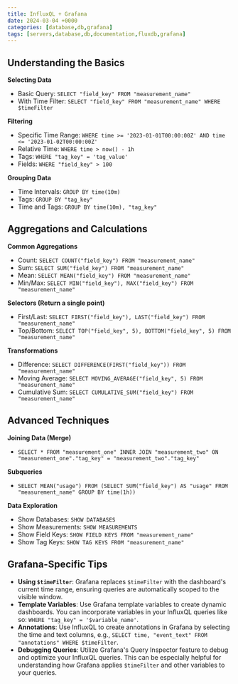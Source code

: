 ```yaml
---
title: InfluxQL + Grafana
date: 2024-03-04 +0000
categories: [database,db,grafana]
tags: [servers,database,db,documentation,fluxdb,grafana]
---
```


## Understanding the Basics

**Selecting Data**
- Basic Query: `SELECT "field_key" FROM "measurement_name"`
- With Time Filter: `SELECT "field_key" FROM "measurement_name" WHERE $timeFilter`

**Filtering**
- Specific Time Range: `WHERE time >= '2023-01-01T00:00:00Z' AND time <= '2023-01-02T00:00:00Z'`
- Relative Time: `WHERE time > now() - 1h`
- Tags: `WHERE "tag_key" = 'tag_value'`
- Fields: `WHERE "field_key" > 100`

**Grouping Data**
- Time Intervals: `GROUP BY time(10m)`
- Tags: `GROUP BY "tag_key"`
- Time and Tags: `GROUP BY time(10m), "tag_key"`

## Aggregations and Calculations

**Common Aggregations**
- Count: `SELECT COUNT("field_key") FROM "measurement_name"`
- Sum: `SELECT SUM("field_key") FROM "measurement_name"`
- Mean: `SELECT MEAN("field_key") FROM "measurement_name"`
- Min/Max: `SELECT MIN("field_key"), MAX("field_key") FROM "measurement_name"`

**Selectors (Return a single point)**
- First/Last: `SELECT FIRST("field_key"), LAST("field_key") FROM "measurement_name"`
- Top/Bottom: `SELECT TOP("field_key", 5), BOTTOM("field_key", 5) FROM "measurement_name"`

**Transformations**
- Difference: `SELECT DIFFERENCE(FIRST("field_key")) FROM "measurement_name"`
- Moving Average: `SELECT MOVING_AVERAGE("field_key", 5) FROM "measurement_name"`
- Cumulative Sum: `SELECT CUMULATIVE_SUM("field_key") FROM "measurement_name"`

## Advanced Techniques

**Joining Data (Merge)**
- `SELECT * FROM "measurement_one" INNER JOIN "measurement_two" ON "measurement_one"."tag_key" = "measurement_two"."tag_key"`

**Subqueries**
- `SELECT MEAN("usage") FROM (SELECT SUM("field_key") AS "usage" FROM "measurement_name" GROUP BY time(1h))`

**Data Exploration**
- Show Databases: `SHOW DATABASES`
- Show Measurements: `SHOW MEASUREMENTS`
- Show Field Keys: `SHOW FIELD KEYS FROM "measurement_name"`
- Show Tag Keys: `SHOW TAG KEYS FROM "measurement_name"`

## Grafana-Specific Tips

- **Using `$timeFilter`**: Grafana replaces `$timeFilter` with the dashboard's current time range, ensuring queries are automatically scoped to the visible window.
- **Template Variables**: Use Grafana template variables to create dynamic dashboards. You can incorporate variables in your InfluxQL queries like so: `WHERE "tag_key" = '$variable_name'`.
- **Annotations**: Use InfluxQL to create annotations in Grafana by selecting the time and text columns, e.g., `SELECT time, "event_text" FROM "annotations" WHERE $timeFilter`.
- **Debugging Queries**: Utilize Grafana's Query Inspector feature to debug and optimize your InfluxQL queries. This can be especially helpful for understanding how Grafana applies `$timeFilter` and other variables to your queries.
